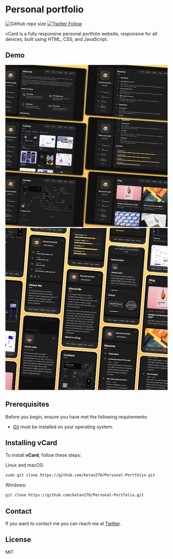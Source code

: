 # Personal portfolio

![GitHub repo size](https://img.shields.io/github/repo-size/codewithsadee/vcard-personal-portfolio)
[![Twitter Follow](https://img.shields.io/twitter/follow/KETANSHARMA2005?style=social)](https://twitter.com/intent/follow?screen_name=KETANSHARMA2005)

vCard is a fully responsive personal portfolio website, responsive for all devices, built using HTML, CSS, and JavaScript.

## Demo

![vCard Desktop Demo](./website-demo-image/desktop.png "Desktop Demo")
![vCard Mobile Demo](./website-demo-image/mobile.png "Mobile Demo")

## Prerequisites

Before you begin, ensure you have met the following requirements:

* [Git](https://git-scm.com/downloads "Download Git") must be installed on your operating system.

## Installing vCard

To install **vCard**, follow these steps:

Linux and macOS:

```bash
sudo git clone https://github.com/ketan270/Personal-Portfolio.git
```

Windows:

```bash
git clone https://github.com/ketan270/Personal-Portfolio.git
```

## Contact

If you want to contact me you can reach me at [Twitter](https://www.twitter.com/KETANSHARMA2005).

## License

MIT